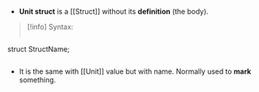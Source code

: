 - **Unit struct** is a [[Struct]] without its **definition** (the body).
> [!info] Syntax:
> ```rust
struct StructName;
>```

- It is the same with [[Unit]] value but with name. Normally used to **mark** something.
